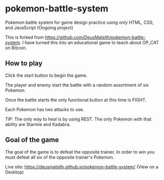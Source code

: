 # pokemon-battle-system
Pokemon battle system for game design practice using only HTML, CSS, and JavaScript (Ongoing project)

This is forked from https://github.com/DeusMalsith/pokemon-battle-system. I have turned this into an educational game to teach about OP_CAT on Bitcoin.

How to play
-------------------

Click the start button to begin the game.

The player and enemy start the battle with a random assortment of six Pokemon.

Once the battle starts the only functional button at this time is FIGHT.

Each Pokemon has two attacks to use.

TIP: The only way to heal is by using REST. The only Pokemon with that ability are Starmie and Kadabra.

Goal of the game
-------------------
The goal of the game is to defeat the opposite trainer. In order to win you must defeat all six of the opposite trainer's Pokemon.

Live site: https://deusmalsith.github.io/pokemon-battle-system/ (View on a Desktop)
